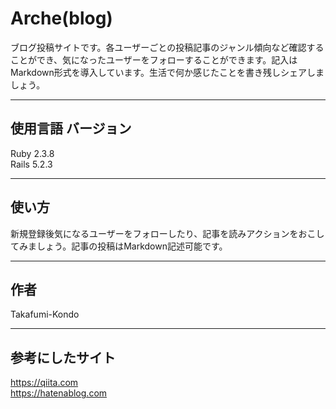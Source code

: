 # Arche(blog)
ブログ投稿サイトです。各ユーザーごとの投稿記事のジャンル傾向など確認することができ、気になったユーザーをフォローすることができます。記入はMarkdown形式を導入しています。生活で何か感じたことを書き残しシェアしましょう。
***
## 使用言語 バージョン
Ruby 2.3.8  
Rails 5.2.3 

---
## 使い方
新規登録後気になるユーザーをフォローしたり、記事を読みアクションをおこしてみましょう。記事の投稿はMarkdown記述可能です。

---
## 作者
Takafumi-Kondo

---

## 参考にしたサイト
https://qiita.com  
https://hatenablog.com
